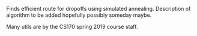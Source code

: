 Finds efficient route for dropoffs using simulated annealing.
Description of algorithm to be added hopefully possibly someday maybe.

Many utils are by the CS170 spring 2019 course staff.

